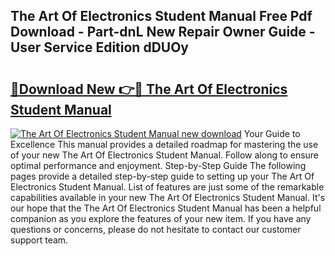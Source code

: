 ## The Art Of Electronics Student Manual Free Pdf Download - Part-dnL New Repair Owner Guide - User Service Edition dDUOy

# <h2><a href="http://cf11175.oget.top/?id=The+Art+Of+Electronics+Student+Manual">🔗Download New 👉🔴 The Art Of Electronics Student Manual</a></h2>

[![The Art Of Electronics Student Manual new download](https://i.imgur.com/5g1atiW.png)](http://cf11175.oget.top/?id=The+Art+Of+Electronics+Student+Manual)
Your Guide to Excellence This manual provides a detailed roadmap for mastering the use of your new The Art Of Electronics Student Manual. Follow along to ensure optimal performance and enjoyment. Step-by-Step Guide The following pages provide a detailed step-by-step guide to setting up your The Art Of Electronics Student Manual. List of features are just some of the remarkable capabilities available in your new The Art Of Electronics Student Manual. It's our hope that the The Art Of Electronics Student Manual has been a helpful companion as you explore the features of your new item. If you have any questions or concerns, please do not hesitate to contact our customer support team.
